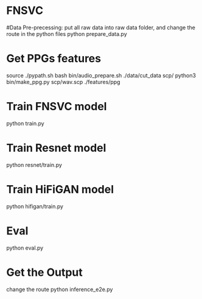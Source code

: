 # FNSVC

#Data Pre-precessing:
put all raw data into raw data folder, and change the route in the python files
python prepare_data.py

# Get PPGs features
source ./pypath.sh
bash bin/audio_prepare.sh ./data/cut_data scp/
python3 bin/make_ppg.py scp/wav.scp ./features/ppg

# Train FNSVC model
python train.py

# Train Resnet model
python resnet/train.py

# Train HiFiGAN model
python hifigan/train.py

# Eval
python eval.py

# Get the Output
change the route
python inference_e2e.py
